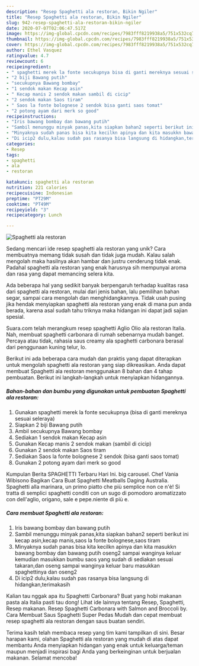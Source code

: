 ```yaml
---
description: "Resep Spaghetti ala restoran, Bikin Ngiler"
title: "Resep Spaghetti ala restoran, Bikin Ngiler"
slug: 942-resep-spaghetti-ala-restoran-bikin-ngiler
date: 2020-07-07T02:06:47.517Z
image: https://img-global.cpcdn.com/recipes/7983fff8219938a5/751x532cq70/spaghetti-ala-restoran-foto-resep-utama.jpg
thumbnail: https://img-global.cpcdn.com/recipes/7983fff8219938a5/751x532cq70/spaghetti-ala-restoran-foto-resep-utama.jpg
cover: https://img-global.cpcdn.com/recipes/7983fff8219938a5/751x532cq70/spaghetti-ala-restoran-foto-resep-utama.jpg
author: Ethel Vasquez
ratingvalue: 4.7
reviewcount: 6
recipeingredient:
- " spaghetti merek la fonte secukupnya bisa di ganti mereknya sesuai seleraya"
- "2 biji Bawang putih"
- "secukupnya Bawang bombay"
- "1 sendok makan Kecap asin"
- " Kecap manis 2 sendok makan sambil di cicip"
- "2 sendok makan Saos tiram"
- " Saos la fonte bolognese 2 sendok bisa ganti saos tomat"
- "2 potong ayam dari merk so good"
recipeinstructions:
- "Iris bawang bombay dan bawang putih"
- "Sambil menunggu minyak panas,kita siapkan bahan2 seperti berikut ini kecap asin,kecap manis,saos la fonte bolognese,saos tiram"
- "Minyaknya sudah panas bisa kita kecilkn apinya dan kita masukkn bawang bombay dan bawang putih oseng2 sampai wanginya keluar kemudian masukkan bumbu saos yang sudah di sediakan sesuai takaran,dan oseng sampai wanginya keluar baru masukkan spaghettinya dan oseng2"
- "Di icip2 dulu,kalau sudah pas rasanya bisa langsung di hidangkan,terimakasih"
categories:
- Resep
tags:
- spaghetti
- ala
- restoran

katakunci: spaghetti ala restoran 
nutrition: 221 calories
recipecuisine: Indonesian
preptime: "PT29M"
cooktime: "PT49M"
recipeyield: "3"
recipecategory: Lunch

---
```



![Spaghetti ala restoran](https://img-global.cpcdn.com/recipes/7983fff8219938a5/751x532cq70/spaghetti-ala-restoran-foto-resep-utama.jpg)

Sedang mencari ide resep spaghetti ala restoran yang unik? Cara membuatnya memang tidak susah dan tidak juga mudah. Kalau salah mengolah maka hasilnya akan hambar dan justru cenderung tidak enak. Padahal spaghetti ala restoran yang enak harusnya sih mempunyai aroma dan rasa yang dapat memancing selera kita.

Ada beberapa hal yang sedikit banyak berpengaruh terhadap kualitas rasa dari spaghetti ala restoran, mulai dari jenis bahan, lalu pemilihan bahan segar, sampai cara mengolah dan menghidangkannya. Tidak usah pusing jika hendak menyiapkan spaghetti ala restoran yang enak di mana pun anda berada, karena asal sudah tahu triknya maka hidangan ini dapat jadi sajian spesial.

Suara.com telah merangkum resep spaghetti Aglio Olio ala restoran Italia. Nah, membuat spaghetti carbonara di rumah sebenarnya mudah banget. Percaya atau tidak, rahasia saus creamy ala spaghetti carbonara berasal dari penggunaan kuning telur, lo.


Berikut ini ada beberapa cara mudah dan praktis yang dapat diterapkan untuk mengolah spaghetti ala restoran yang siap dikreasikan. Anda dapat membuat Spaghetti ala restoran menggunakan 8 bahan dan 4 tahap pembuatan. Berikut ini langkah-langkah untuk menyiapkan hidangannya.

<!--inarticleads1-->

##### Bahan-bahan dan bumbu yang digunakan untuk pembuatan Spaghetti ala restoran:

1. Gunakan  spaghetti merek la fonte secukupnya (bisa di ganti mereknya sesuai seleraya)
1. Siapkan 2 biji Bawang putih
1. Ambil secukupnya Bawang bombay
1. Sediakan 1 sendok makan Kecap asin
1. Gunakan  Kecap manis 2 sendok makan (sambil di cicip)
1. Gunakan 2 sendok makan Saos tiram
1. Sediakan  Saos la fonte bolognese 2 sendok (bisa ganti saos tomat)
1. Gunakan 2 potong ayam dari merk so good


Kumpulan Berita SPAGHETTI Terbaru Hari Ini. big carousel. Chef Vania Wibisono Bagikan Cara Buat Spaghetti Meatballs Daging Australia. Spaghetti alla marinara, un primo piatto che più semplice non ce n&#39;è! Si tratta di semplici spaghetti conditi con un sugo di pomodoro aromatizzato con dell&#39;aglio, origano, sale e pepe.niente di più e. 

<!--inarticleads2-->

##### Cara membuat Spaghetti ala restoran:

1. Iris bawang bombay dan bawang putih
1. Sambil menunggu minyak panas,kita siapkan bahan2 seperti berikut ini kecap asin,kecap manis,saos la fonte bolognese,saos tiram
1. Minyaknya sudah panas bisa kita kecilkn apinya dan kita masukkn bawang bombay dan bawang putih oseng2 sampai wanginya keluar kemudian masukkan bumbu saos yang sudah di sediakan sesuai takaran,dan oseng sampai wanginya keluar baru masukkan spaghettinya dan oseng2
1. Di icip2 dulu,kalau sudah pas rasanya bisa langsung di hidangkan,terimakasih


Kalian tau nggak apa itu Spaghetti Carbonara? Buat yang hobi makanan pasta ala Italia pasti tau dong! Lihat ide lainnya tentang Resep, Spaghetti, Resep makanan. Resep Spaghetti Carbonara with Salmon and Broccoli by. Cara Membuat Saus Spaghetti Super Pedas Mudah dan cepat membuat resep spaghetti ala restoran dengan saus buatan sendiri. 

Terima kasih telah membaca resep yang tim kami tampilkan di sini. Besar harapan kami, olahan Spaghetti ala restoran yang mudah di atas dapat membantu Anda menyiapkan hidangan yang enak untuk keluarga/teman maupun menjadi inspirasi bagi Anda yang berkeinginan untuk berjualan makanan. Selamat mencoba!
